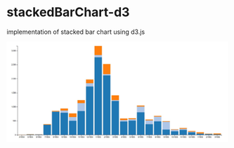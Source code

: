 # stackedBarChart-d3
implementation of stacked bar chart using d3.js

![res](https://github.com/Louise777/stackedBarChart-d3/blob/master/res.jpg)
